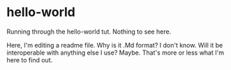 # hello-world
Running through the hello-world tut. Nothing to see here.

Here, I'm editing a readme file. Why is it .Md format? I don't know. Will it be interoperable with anything else I use? Maybe.
That's more or less what I'm here to find out.

